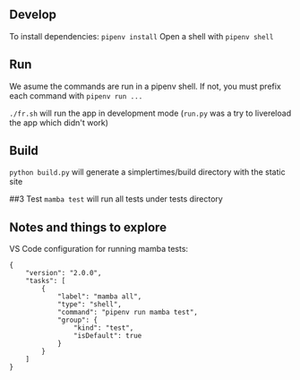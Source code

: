 ## Develop
To install dependencies: ```pipenv install```
Open a shell with ```pipenv shell```

## Run
We asume the commands are run in a pipenv shell. If not, you must prefix each command with ```pipenv run ...```

```./fr.sh``` will run the app in development mode
(```run.py``` was a try to livereload the app which didn't work)

## Build
```python build.py``` will generate a simplertimes/build directory with the static site

##3 Test
```mamba test``` will run all tests under tests directory

## Notes and things to explore

VS Code configuration for running mamba tests:
```
{
    "version": "2.0.0",
    "tasks": [
        {
            "label": "mamba all",
            "type": "shell",
            "command": "pipenv run mamba test",
            "group": {
                "kind": "test",
                "isDefault": true
            }
        }
    ]
}
```